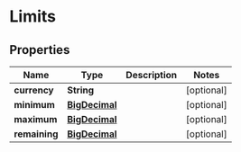 # Limits

## Properties
Name | Type | Description | Notes
------------ | ------------- | ------------- | -------------
**currency** | **String** |  |  [optional]
**minimum** | [**BigDecimal**](BigDecimal.md) |  |  [optional]
**maximum** | [**BigDecimal**](BigDecimal.md) |  |  [optional]
**remaining** | [**BigDecimal**](BigDecimal.md) |  |  [optional]
